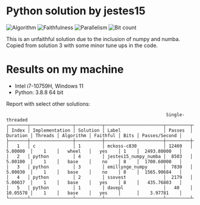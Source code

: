 ﻿# Python solution by jestes15

![Algorithm](https://img.shields.io/badge/Algorithm-base-green)
![Faithfulness](https://img.shields.io/badge/Faithful-yes-green)
![Parallelism](https://img.shields.io/badge/Parallel-no-green)
![Bit count](https://img.shields.io/badge/Bits-unknown-yellowgreen)

This is an unfaithful solution due to the inclusion of numpy and numba. Copied from solution 3 with some minor tune ups in the code.

# Results on my machine

 - Intel i7-10759H, Windows 11
 - Python: 3.8.8 64 bit


Report with select other solutions:
```
                                                            Single-threaded                                                             
┌───────┬────────────────┬──────────┬──────────────────────┬─────────┬──────────┬─────────┬───────────┬──────────┬──────┬───────────────┐
│ Index │ Implementation │ Solution │ Label                │ Passes  │ Duration │ Threads │ Algorithm │ Faithful │ Bits │ Passes/Second │
├───────┼────────────────┼──────────┼──────────────────────┼─────────┼──────────┼─────────┼───────────┼──────────┼──────┼───────────────┤
│   1   │ c              │ 1        │ mckoss-c830          │ 12469   │ 5.00000  │    1    │   wheel   │   yes    │ 1    │  2493.80000   │
│   2   │ python         │ 4        │ jestes15_numpy_numba │  8503   │ 5.00100  │    1    │   base    │    no    │ 8    │  1700.60000   │
│   3   │ python         │ 3        │ emillynge_numpy      │  7830   │ 5.00030  │    1    │   base    │    no    │ 8    │  1565.90684   │
│   4   │ python         │ 2        │ ssovest              │  2179   │ 5.00037  │    1    │   base    │   yes    │ 8    │   435.76803   │
│   5   │ python         │ 1        │ davepl               │   40    │ 10.05578 │    1    │   base    │   yes    │      │    3.97781    │
└───────┴────────────────┴──────────┴──────────────────────┴─────────┴──────────┴─────────┴───────────┴──────────┴──────┴───────────────┘
```
